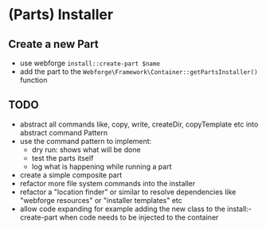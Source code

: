 # (Parts) Installer

## Create a new Part

  - use webforge `install::create-part $name`
  - add the part to the `Webforge\Framework\Container::getPartsInstaller()` function
  

## TODO

  - abstract all commands like, copy, write, createDir, copyTemplate etc into abstract command Pattern
  - use the command pattern to implement:
    - dry run: shows what will be done
    - test the parts itself
    - log what is happening while running a part
  - create a simple composite part
  - refactor more file system commands into the installer
  - refactor a "location finder" or similar to resolve dependencies like "webforge resources" or "installer templates" etc
  - allow code expanding for example adding the new class to the install:-create-part when code needs to be injected to the container